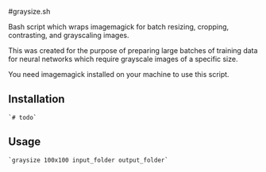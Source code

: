 #graysize.sh

Bash script which wraps imagemagick for batch resizing, cropping, contrasting,
and grayscaling images.

This was created for the purpose of preparing large batches of training data for
neural networks which require grayscale images of a specific size. 

You need imagemagick installed on your machine to use this script.

## Installation
    `# todo`

## Usage
    `graysize 100x100 input_folder output_folder`

